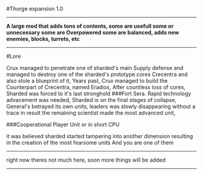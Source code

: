 #Thorge expansion 1.0

***
**A large mod that adds tons of contents, some are usefull some or unnecessary
some are Overpowered some are balanced, adds new enemies, blocks, turrets, etc**
***
#Lore

Crux managed to penetrate one of sharded's main Supply defense and managed to destroy
one of the sharded's prototype cores Crecentra and also stole a blueprint of it,
Years past, Crux managed to build the Counterpart of Crecentra, named Eradios, After countless loss of cores, Sharded was forced to it's last stronghold
###Fort Sera.
Rapid technology advacement was needed, Sharded is on the final stages of collapse, General's betrayed its own units, leaders was slowly disappearing without a trace
in result the remaining scientist made the most advanced unit,


###Cooperational Player Unit or in short CPU

it was believed sharded started tampering into another dimension resulting in the creation of the most fearsome units
And you are one of them

***

right now theres not much here, soon more things will be added
***

